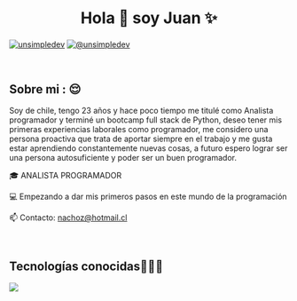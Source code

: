 <h1 align="center">Hola 👋  soy Juan ✨ </h1> 

<p align="left">
<a href="https://linkedin.com/in/juan-honorato12" target="blank"><img align="center" src="https://img.shields.io/badge/LinkedIn-0077B5?style=for-the-badge&logo=linkedin&logoColor=white" alt="unsimpledev"/></a>
<a href = "mailto:nachoz@hotmail.cl" target="blank"><img align="center" src="https://img.shields.io/badge/Microsoft_Outlook-0078D4?style=for-the-badge&logo=microsoft-outlook&logoColor=white" alt="@unsimpledev"  /></a>
  </p>
<br>
<h2>Sobre mi :	😌 </h2>
<!--Intro start-->

<p align="left">
Soy de chile, tengo 23 años y hace poco tiempo me titulé como Analista programador y terminé un bootcamp full stack de Python, deseo tener mis primeras experiencias laborales como programador, me considero una persona proactiva que trata de aportar siempre en el trabajo y me gusta estar aprendiendo constantemente nuevas cosas, a futuro espero lograr ser una persona autosuficiente y poder ser un buen programador.
  
🎓 ANALISTA PROGRAMADOR

💻 Empezando a dar mis primeros pasos en este mundo  de la programación

📫 Contacto: nachoz@hotmail.cl
<!--Intro end-->
  </p>
<br>

<h2 >Tecnologías conocidas👨🏻‍💻</h2>
<!--tech stack icons-->
<p align="left">
  <a href="https://skillicons.dev">
    <img src="https://skillicons.dev/icons?i=html,css,javascript,python,bootstrap,flask,mysql,nodejs,vscode" />
  </a>
</p>
<br>
<!-------------------------->
<br><br><br>
<br><br>

<!----------
<div id="apoyo">
<h2>Si quieres apoyarme 😻</h2>
  <p align="left">
  </p>
</div>
--------------->
